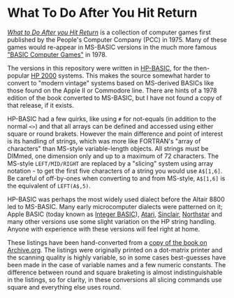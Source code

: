 # What To Do After You Hit Return

*[What to Do After you Hit Return](https://archive.org/details/Whattodoafteryouhitreturn/mode/2up)* is a collection of computer games first published by the People's Computer Company (PCC) in 1975. Many of these games would re-appear in MS-BASIC versions in the much more famous ["BASIC Computer Games"](https://github.com/GReaperEx/bcg) in 1978.

The versions in this repository were written in [HP-BASIC](https://en.wikipedia.org/wiki/HP_Time-Shared_BASIC), for the then-popular [HP 2000](https://en.wikipedia.org/wiki/HP_2100) systems. This makes the source somewhat harder to convert to "modern vintage" systems based on MS-derived BASICs like those found on the Apple II or Commodore line. There are hints of a 1978 edition of the book converted to MS-BASIC, but I have not found a copy of that release, if it exists.

HP-BASIC had a few quirks, like using `#` for not-equals (in addition to the normal `<>`) and that all arrays can be defined and accessed using either square or round brakets. However the main difference and point of interest is its handling of strings, which was more like FORTRAN's "array of characters" than MS-style variable-length objects. All strings must be DIMmed, one dimension only and up to a maximum of 72 characters. The MS-style `LEFT/MID/RIGHT` are replaced by a "slicing" system using array notation - to get the first five characters of a string you would use `A$[1,6]`. Be careful of off-by-ones when converting to and from MS-style, `A$[1,6]` is the equivalent of `LEFT(A$,5)`.

HP-BASIC was perhaps the most widely used dialect before the Altair 8800 led to MS-BASIC. Many early microcomputer dialects were patterned on it; Apple BASIC (today known as [Integer BASIC](https://en.wikipedia.org/wiki/Integer_BASIC)), [Atari](https://en.wikipedia.org/wiki/Atari_BASIC), [Sinclair](https://en.wikipedia.org/wiki/Sinclair_BASIC), [Northstar](https://en.wikipedia.org/wiki/North_Star_BASIC) and many other versions use some slight variation on the HP string handling. Anyone with experience with these versions will feel right at home.

These listings have been hand-converted from a [copy of the book on Archive.org](https://archive.org/details/Whattodoafteryouhitreturn). The listings were originally printed on a dot-matrix printer and the scanning quality is highly variable, so in some cases best-guesses have been made in the case of variable names and a few numeric constants. The difference between round and square braketing is almost indistinguishable in the listings, so for clarity, in these conversions all slicing commands use square and everything else uses round.
